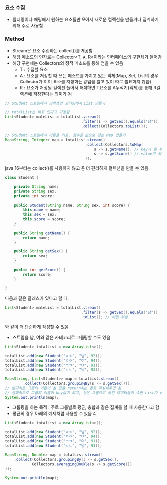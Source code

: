 ### 요소 수집
- 필터링이나 매핑해서 원하는 요소들만 모아서 새로운 컬렉션을 만들거나 집계하기 위해 주로 사용함

### Method
- Stream은 요소 수집하는 collect()를 제공함
- 해당 메소드의 인자로는 Collector<T, A, R>이라는 인터페이스의 구현체가 들어감
- 해당 구현체는 Collectors의 정적 메소드를 통해 얻을 수 있음
	- T : 수집할 요소
	- A : 요소를 저장할 때 쓰는 메소드를 가지고 있는 객체(Map, Set, List의 경우 Collector가 이미 요소를 저장하는 방법을 알고 있어 따로 필요하지 않음)
	- R : 요소가 저장될 컬렉션
	 풀어서 해석하면 T요소를 A누적기(객체)를 통해 R컬렉션에 저장한다는 의미가 됨

```java
// Student 스트림에서 남학생만 필터링해서 List 만들기

// totalList는 따로 있다고 가정함
List<Student> maleList = totalList.stream()
								  .filter(s -> getSex().equals("남"))
								  .collect(Collectors.toList());
```

```java
// Student 스트림에서 이름을 키로, 점수를 값으로 갖는 Map 만들기
Map<String, Integer> map = totalList.stream()
									.collect(Collectors.toMap(
										s -> s.getName(), // key가 될 부분
										s -> s.getScore() // value가 될 부분
									));
```

java 16부터는 collect()를 사용하지 않고 좀 더 편리하게 컬렉션을 만들 수 있음

```java
class Student {

	private String name;
	private String sex;
	private int score;
	
	public Student(String name, String sex, int score) {
		this.name = name;
		this.sex = sex;
		this.score = score;
	}
	
	public String getName() {
		return name;
	}
	
	public String getSex() {
		return sex;
	}
	
	public int getScore() {
		return score;
	}

}
```

다음과 같은 클래스가 있다고 할 때,

```java
List<Student> maleList = totalList.stream()
								  .filter(s -> getSex().equals("남"))
								  .toList(); // 바뀐 부분
```

와 같이 더 단순하게 작성할 수 있음

- 스트림을 남, 여와 같은 카테고리로 그룹핑할 수도 있음
```java
List<Student> totalList = new ArrayList<>();

totalList.add(new Student("ㅎㅎ", "남", 92));
totalList.add(new Student("ㅇㅇ", "여", 94));
totalList.add(new Student("ㄱㄱ", "여", 91));
totalList.add(new Student("ㄴㄴ", "남", 93));

Map<String, List<Student>> map = totalList.stream()
		.collect(Collectors.groupingBy(s -> s.getSex()));
// 람다식은 그룹의 이름이 될 값을 return하는 꼴로 작성해주면 됨
// 결과적으로 그룹의 이름이 key값이 되고, 같은 그룹으로 묶인 데이터들이 속한 List가 value값이 될 것
System.out.println(map);
```

- 그룹핑을 하는 목적 : 주로 그룹별로 평균, 총합과 같은 집계를 할 때 사용한다고 함
- 평균의 경우 아래의 예제처럼 사용할 수 있음
4
```java
List<Student> totalList = new ArrayList<>();

totalList.add(new Student("ㅎㅎ", "남", 92));
totalList.add(new Student("ㅇㅇ", "여", 94));
totalList.add(new Student("ㄱㄱ", "여", 91));
totalList.add(new Student("ㄴㄴ", "남", 93));

Map<String, Double> map = totalList.stream()
	.collect(Collectors.groupingBy(s -> s.getSex(),
			Collectors.averagingDouble(s -> s.getScore())
));

System.out.println(map);
```